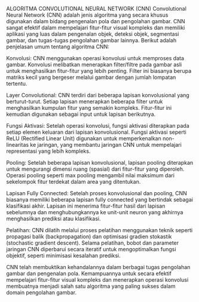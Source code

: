 ALGORITMA CONVOLUTIONAL NEURAL NETWORK (CNN)
Convolutional Neural Network (CNN) adalah jenis algoritma yang secara khusus digunakan dalam bidang pengenalan pola dan pengolahan gambar. CNN sangat efektif dalam mempelajari fitur-fitur visual kompleks dan memiliki aplikasi yang luas dalam pengenalan objek, deteksi objek, segmentasi gambar, dan tugas-tugas pengolahan gambar lainnya. Berikut adalah penjelasan umum tentang algoritma CNN:

Konvolusi: CNN menggunakan operasi konvolusi untuk memproses data gambar. Konvolusi melibatkan menerapkan filter/filtre pada gambar asli untuk menghasilkan fitur-fitur yang lebih penting. Filter ini biasanya berupa matriks kecil yang bergeser melalui gambar dengan jumlah lompatan tertentu.

Layer Convolutional: CNN terdiri dari beberapa lapisan konvolusional yang berturut-turut. Setiap lapisan menerapkan beberapa filter untuk menghasilkan kumpulan fitur yang semakin kompleks. Fitur-fitur ini kemudian digunakan sebagai input untuk lapisan berikutnya.

Fungsi Aktivasi: Setelah operasi konvolusi, fungsi aktivasi diterapkan pada setiap elemen keluaran dari lapisan konvolusional. Fungsi aktivasi seperti ReLU (Rectified Linear Unit) digunakan untuk memperkenalkan non-linearitas ke jaringan, yang membantu jaringan CNN untuk mempelajari representasi yang lebih kompleks.

Pooling: Setelah beberapa lapisan konvolusional, lapisan pooling diterapkan untuk mengurangi dimensi ruang (spasial) dari fitur-fitur yang diperoleh. Operasi pooling seperti max pooling mengambil nilai maksimum dari sekelompok fitur terdekat dalam area yang ditentukan.

Lapisan Fully Connected: Setelah proses konvolusional dan pooling, CNN biasanya memiliki beberapa lapisan fully connected yang bertindak sebagai klasifikasi akhir. Lapisan ini menerima fitur-fitur hasil dari lapisan sebelumnya dan menghubungkannya ke unit-unit neuron yang akhirnya menghasilkan prediksi atau klasifikasi.

Pelatihan: CNN dilatih melalui proses pelatihan menggunakan teknik seperti propagasi balik (backpropagation) dan optimisasi gradien stokastik (stochastic gradient descent). Selama pelatihan, bobot dan parameter jaringan CNN diperbarui secara iteratif untuk mengoptimalkan fungsi objektif, seperti minimisasi kesalahan prediksi.

CNN telah membuktikan kehandalannya dalam berbagai tugas pengolahan gambar dan pengenalan pola. Kemampuannya untuk secara efektif mempelajari fitur-fitur visual kompleks dan menerapkan operasi konvolusi membuatnya menjadi salah satu algoritma yang paling sukses dalam domain pengolahan gambar.
